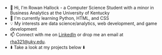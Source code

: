 - 👋 Hi, I'm Rowan Hallock - a Computer Science Student with a minor in Business Analytics at the University of Kentucky
- 🌱 I'm currently learning Python, HTML, and CSS
- 💡 My interests are data science/analytics, web development, and game development
- 📫 Connect with me on [LinkedIn](www.linkedin.com/in/rowan-hallock-243b90291) or drop me an email at [rha321@uky.edu](mailto:rha321@uky.edu).
- ⬇️ Take a look at my projects below ⬇️
